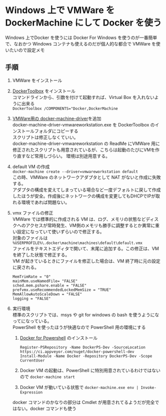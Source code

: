 # Windows 上で VMWare を DockerMachine にして Docker を使う

Windows 上でDocker を使うには Docker For Windows を使うのが一番簡単で、なおかつ Windows コンテナも使えるのだが個人的な都合で VMWare を使いたいので設定メモ

## 手順
1. VMWare をインストール

1. [DockerToolbox](https://www.docker.com/products/docker-toolbox) をインストール  
コマンドラインから、引数を付けて起動すれば、Virtual Box を入れないように出来る  
```DockerToolbox /COMPONENTS="Docker,DockerMachine```

1. [VMWare用の docker-machine-driver](https://github.com/pecigonzalo/docker-machine-vmwareworkstation)を追加  
docker-machine-driver-vmwareworkstation.exe を DockerToolbox のインストールフォルダにコピーする  
スクリプトは修正しなくていい。  
docker-machine-driver-vmwareworkstation の ReadMe にVMWare 用に修正されたスクリプトも用意されているが、こちらは起動のたびにVMを作り直すなど常用しづらい。
環境は別途用意する。  

1. default VM の作成  
```docker-machine create --driver=vmwareworkstation default```  
この時、VMWare のネットワークアダプタとして NAT がないと作成に失敗する。  
アダプタの構成を変えてしまっている場合など一度デフォルトに戻して作成したほうが安全。作成後にネットワークの構成を変更してもDHCPでIPが取れる環境であれば問題ない。
1. vmx ファイルの修正  
VMWare では標準的に作成される VM は、ログ、メモリの状態などディスクへのアクセスが常時発生、VM側のメモリも勝手に調整するとか異常に重い設定になっていて使いずらいので修正する。  
対象のファイルは ```%USERPROFILE%\.docker\machine\machines\default\default.vmx```  
ファイルをテキストエディタで開いて、末尾に追加する。この修正は、VM を終了した状態で修正する。  
VM が起きているときにファイルを修正した場合は、VM 終了時に元の設定に戻される。  
    ```
    MemTrimRate = "0"
    mainMem.useNamedFile= "FALSE"
    sched.mem.pshare.enable = "FALSE"
    prefvmx.useRecommendedLockedMemSize = "TRUE"
    MemAllowAutoScaleDown = "FALSE"
    logging = "FALSE"
    ```
    
1. 実行環境  
標準のスクリプトでは、msys や git for windows の bash を使うようになってになっている。  
PowerShell を使ったほうが快適なので PowerShell 用の環境にする
    1. [Docker for Powershell](https://github.com/Microsoft/Docker-PowerShell) のインストール
        ```
        Register-PSRepository -Name DockerPS-Dev -SourceLocation https://ci.appveyor.com/nuget/docker-powershell-dev
        Install-Module -Name Docker -Repository DockerPS-Dev -Scope CurrentUser
        ```
    1. Docker VM の起動は、PowerShell に特別用意されているわけではないので ```docker-machine start```  
    
    1. Docker VM が動いている状態で ```docker-machine.exe env | Invoke-Expression```  
    
    docker コマンドのかなりの部分は Cmdlet が用意されてるようだが完全ではない。docker コマンドも使う
    
